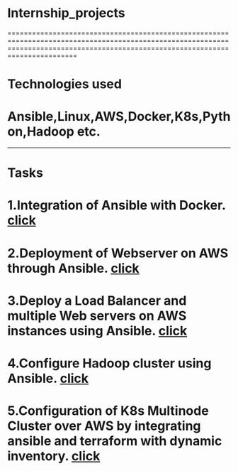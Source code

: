 # Internship_projects

===================================================================================================================================================================================
# Technologies used 
# Ansible,Linux,AWS,Docker,K8s,Python,Hadoop etc.
-----------------------------------------------------------------------------------------------------------------------------------------------------------------------------------
# Tasks
# 1.Integration of Ansible with Docker. [click](https://github.com/Ganesh-Chaudhari405/Internship_projects/blob/master/Integration%20of%20Ansible%20with%20Docker.pdf)
# 2.Deployment of Webserver on AWS through Ansible.  [click](https://github.com/Ganesh-Chaudhari405/Internship_projects/blob/master/Deployment%20of%20Webserver%20on%20AWS%20through%20Ansible.pdf)
# 3.Deploy a Load Balancer and multiple Web servers on AWS instances using Ansible.  [click](https://github.com/Ganesh-Chaudhari405/Internship_projects/blob/master/Deploy%20a%20Load%20Balancer%20and%20multiple%20Web%20servers%20on.pdf)
# 4.Configure Hadoop cluster using Ansible.  [click](https://github.com/Ganesh-Chaudhari405/Internship_projects/blob/master/Configure%20Hadoop%20cluster%20using%20Ansible.pdf)
# 5.Configuration of K8s Multinode Cluster over AWS by integrating ansible and terraform with dynamic inventory. [click](https://github.com/Ganesh-Chaudhari405/Internship_projects/blob/master/k8s.pdf)
